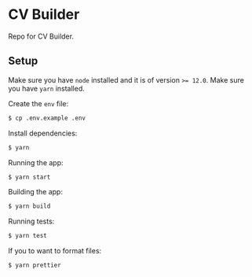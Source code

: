 # CV Builder

Repo for  CV Builder.

## Setup

Make sure you have `node` installed and it is of version `>= 12.0`.
Make sure you have `yarn` installed.

Create the `env` file:

```sh
$ cp .env.example .env
```

Install dependencies:

```sh
$ yarn
```

Running the app:

```sh
$ yarn start
```

Building the app:

```sh
$ yarn build
```

Running tests:

```sh
$ yarn test
```

If you to want to format files:

```sh
$ yarn prettier
```
